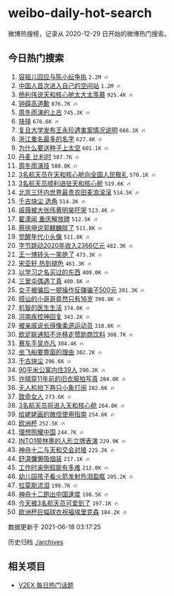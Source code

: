 # weibo-daily-hot-search

微博热搜榜，记录从 2020-12-29 日开始的微博热门搜索。

## 今日热门搜索

<!-- BEGIN -->

1. [容祖儿回应与陈小纭争执](https://s.weibo.com/weibo?q=%23%E5%AE%B9%E7%A5%96%E5%84%BF%E5%9B%9E%E5%BA%94%E4%B8%8E%E9%99%88%E5%B0%8F%E7%BA%AD%E4%BA%89%E6%89%A7%23&Refer=top) `2.2M 🔥`
1. [中国人首次进入自己的空间站](https://s.weibo.com/weibo?q=%23%E4%B8%AD%E5%9B%BD%E4%BA%BA%E9%A6%96%E6%AC%A1%E8%BF%9B%E5%85%A5%E8%87%AA%E5%B7%B1%E7%9A%84%E7%A9%BA%E9%97%B4%E7%AB%99%23&Refer=top) `1.2M 🔥`
1. [杨利伟说天和核心舱太大太羡慕](https://s.weibo.com/weibo?q=%23%E6%9D%A8%E5%88%A9%E4%BC%9F%E8%AF%B4%E5%A4%A9%E5%92%8C%E6%A0%B8%E5%BF%83%E8%88%B1%E5%A4%AA%E5%A4%A7%E5%A4%AA%E7%BE%A1%E6%85%95%23&Refer=top) `925.4K 🔥`
1. [钟薛高道歉](https://s.weibo.com/weibo?q=%23%E9%92%9F%E8%96%9B%E9%AB%98%E9%81%93%E6%AD%89%23&Refer=top) `876.7K 🔥`
1. [周冬雨演的上古](https://s.weibo.com/weibo?q=%23%E5%91%A8%E5%86%AC%E9%9B%A8%E6%BC%94%E7%9A%84%E4%B8%8A%E5%8F%A4%23&Refer=top) `745.3K 🔥`
1. [抉择](https://s.weibo.com/weibo?q=%E6%8A%89%E6%8B%A9&Refer=top) `676.6K 🔥`
1. [复旦大学发布王永珍遇害案情况说明](https://s.weibo.com/weibo?q=%23%E5%A4%8D%E6%97%A6%E5%A4%A7%E5%AD%A6%E5%8F%91%E5%B8%83%E7%8E%8B%E6%B0%B8%E7%8F%8D%E9%81%87%E5%AE%B3%E6%A1%88%E6%83%85%E5%86%B5%E8%AF%B4%E6%98%8E%23&Refer=top) `666.1K 🔥`
1. [浙江重名最多的名字](https://s.weibo.com/weibo?q=%23%E6%B5%99%E6%B1%9F%E9%87%8D%E5%90%8D%E6%9C%80%E5%A4%9A%E7%9A%84%E5%90%8D%E5%AD%97%23&Refer=top) `627.4K 🔥`
1. [为什么要送种子上太空](https://s.weibo.com/weibo?q=%23%E4%B8%BA%E4%BB%80%E4%B9%88%E8%A6%81%E9%80%81%E7%A7%8D%E5%AD%90%E4%B8%8A%E5%A4%AA%E7%A9%BA%23&Refer=top) `601.1K 🔥`
1. [丹麦 比利时](https://s.weibo.com/weibo?q=%E4%B8%B9%E9%BA%A6%20%E6%AF%94%E5%88%A9%E6%97%B6&Refer=top) `587.7K 🔥`
1. [周冬雨演技](https://s.weibo.com/weibo?q=%E5%91%A8%E5%86%AC%E9%9B%A8%E6%BC%94%E6%8A%80&Refer=top) `580.8K 🔥`
1. [3名航天员在天和核心舱向全国人民敬礼](https://s.weibo.com/weibo?q=%233%E5%90%8D%E8%88%AA%E5%A4%A9%E5%91%98%E5%9C%A8%E5%A4%A9%E5%92%8C%E6%A0%B8%E5%BF%83%E8%88%B1%E5%90%91%E5%85%A8%E5%9B%BD%E4%BA%BA%E6%B0%91%E6%95%AC%E7%A4%BC%23&Refer=top) `570.1K 🔥`
1. [3名航天员顺利进驻天和核心舱](https://s.weibo.com/weibo?q=%233%E5%90%8D%E8%88%AA%E5%A4%A9%E5%91%98%E9%A1%BA%E5%88%A9%E8%BF%9B%E9%A9%BB%E5%A4%A9%E5%92%8C%E6%A0%B8%E5%BF%83%E8%88%B1%23&Refer=top) `519.6K 🔥`
1. [北京三环内世界最贵农田麦浪滚滚](https://s.weibo.com/weibo?q=%23%E5%8C%97%E4%BA%AC%E4%B8%89%E7%8E%AF%E5%86%85%E4%B8%96%E7%95%8C%E6%9C%80%E8%B4%B5%E5%86%9C%E7%94%B0%E9%BA%A6%E6%B5%AA%E6%BB%9A%E6%BB%9A%23&Refer=top) `514.5K 🔥`
1. [千古玦尘 选角](https://s.weibo.com/weibo?q=%E5%8D%83%E5%8F%A4%E7%8E%A6%E5%B0%98%20%E9%80%89%E8%A7%92&Refer=top) `514.3K 🔥`
1. [戚薇被大张伟黄明昊吓哭](https://s.weibo.com/weibo?q=%23%E6%88%9A%E8%96%87%E8%A2%AB%E5%A4%A7%E5%BC%A0%E4%BC%9F%E9%BB%84%E6%98%8E%E6%98%8A%E5%90%93%E5%93%AD%23&Refer=top) `513.4K 🔥`
1. [翟潇闻 重庆解放碑](https://s.weibo.com/weibo?q=%E7%BF%9F%E6%BD%87%E9%97%BB%20%E9%87%8D%E5%BA%86%E8%A7%A3%E6%94%BE%E7%A2%91&Refer=top) `512.5K 🔥`
1. [蔡徐坤说郭麒麟胖了](https://s.weibo.com/weibo?q=%23%E8%94%A1%E5%BE%90%E5%9D%A4%E8%AF%B4%E9%83%AD%E9%BA%92%E9%BA%9F%E8%83%96%E4%BA%86%23&Refer=top) `511.8K 🔥`
1. [觉醒年代小头像](https://s.weibo.com/weibo?q=%23%E8%A7%89%E9%86%92%E5%B9%B4%E4%BB%A3%E5%B0%8F%E5%A4%B4%E5%83%8F%23&Refer=top) `511.8K 🔥`
1. [字节跳动2020年收入2366亿元](https://s.weibo.com/weibo?q=%23%E5%AD%97%E8%8A%82%E8%B7%B3%E5%8A%A82020%E5%B9%B4%E6%94%B6%E5%85%A52366%E4%BA%BF%E5%85%83%23&Refer=top) `482.3K 🔥`
1. [王一博转头一笑绝了](https://s.weibo.com/weibo?q=%23%E7%8E%8B%E4%B8%80%E5%8D%9A%E8%BD%AC%E5%A4%B4%E4%B8%80%E7%AC%91%E7%BB%9D%E4%BA%86%23&Refer=top) `473.3K 🔥`
1. [宋亚轩 热到褪色](https://s.weibo.com/weibo?q=%E5%AE%8B%E4%BA%9A%E8%BD%A9%20%E7%83%AD%E5%88%B0%E8%A4%AA%E8%89%B2&Refer=top) `461.3K 🔥`
1. [以学习之名买过的东西](https://s.weibo.com/weibo?q=%23%E4%BB%A5%E5%AD%A6%E4%B9%A0%E4%B9%8B%E5%90%8D%E4%B9%B0%E8%BF%87%E7%9A%84%E4%B8%9C%E8%A5%BF%23&Refer=top) `409.0K 🔥`
1. [三里屯偶遇丁真](https://s.weibo.com/weibo?q=%23%E4%B8%89%E9%87%8C%E5%B1%AF%E5%81%B6%E9%81%87%E4%B8%81%E7%9C%9F%23&Refer=top) `400.8K 🔥`
1. [女子被骗后一顿操作反赚骗子500元](https://s.weibo.com/weibo?q=%23%E5%A5%B3%E5%AD%90%E8%A2%AB%E9%AA%97%E5%90%8E%E4%B8%80%E9%A1%BF%E6%93%8D%E4%BD%9C%E5%8F%8D%E8%B5%9A%E9%AA%97%E5%AD%90500%E5%85%83%23&Refer=top) `391.3K 🔥`
1. [搭讪的小哥哥竟然只有16岁](https://s.weibo.com/weibo?q=%23%E6%90%AD%E8%AE%AA%E7%9A%84%E5%B0%8F%E5%93%A5%E5%93%A5%E7%AB%9F%E7%84%B6%E5%8F%AA%E6%9C%8916%E5%B2%81%23&Refer=top) `390.8K 🔥`
1. [机智的医生生活](https://s.weibo.com/weibo?q=%E6%9C%BA%E6%99%BA%E7%9A%84%E5%8C%BB%E7%94%9F%E7%94%9F%E6%B4%BB&Refer=top) `374.0K 🔥`
1. [河南疾控神回复](https://s.weibo.com/weibo?q=%23%E6%B2%B3%E5%8D%97%E7%96%BE%E6%8E%A7%E7%A5%9E%E5%9B%9E%E5%A4%8D%23&Refer=top) `343.2K 🔥`
1. [被亲戚说长得像柔道运动员](https://s.weibo.com/weibo?q=%23%E8%A2%AB%E4%BA%B2%E6%88%9A%E8%AF%B4%E9%95%BF%E5%BE%97%E5%83%8F%E6%9F%94%E9%81%93%E8%BF%90%E5%8A%A8%E5%91%98%23&Refer=top) `318.8K 🔥`
1. [欧足联通知不许移走赞助商饮料](https://s.weibo.com/weibo?q=%23%E6%AC%A7%E8%B6%B3%E8%81%94%E9%80%9A%E7%9F%A5%E4%B8%8D%E8%AE%B8%E7%A7%BB%E8%B5%B0%E8%B5%9E%E5%8A%A9%E5%95%86%E9%A5%AE%E6%96%99%23&Refer=top) `308.7K 🔥`
1. [赛车手吴亦凡](https://s.weibo.com/weibo?q=%23%E8%B5%9B%E8%BD%A6%E6%89%8B%E5%90%B4%E4%BA%A6%E5%87%A1%23&Refer=top) `304.4K 🔥`
1. [坐飞船要靠窗的理由](https://s.weibo.com/weibo?q=%23%E5%9D%90%E9%A3%9E%E8%88%B9%E8%A6%81%E9%9D%A0%E7%AA%97%E7%9A%84%E7%90%86%E7%94%B1%23&Refer=top) `302.2K 🔥`
1. [千古玦尘](https://s.weibo.com/weibo?q=%E5%8D%83%E5%8F%A4%E7%8E%A6%E5%B0%98&Refer=top) `296.6K 🔥`
1. [90平米公寓内住39人](https://s.weibo.com/weibo?q=%2390%E5%B9%B3%E7%B1%B3%E5%85%AC%E5%AF%93%E5%86%85%E4%BD%8F39%E4%BA%BA%23&Refer=top) `290.2K 🔥`
1. [许晴穿11年前的旧衣服拍写真](https://s.weibo.com/weibo?q=%23%E8%AE%B8%E6%99%B4%E7%A9%BF11%E5%B9%B4%E5%89%8D%E7%9A%84%E6%97%A7%E8%A1%A3%E6%9C%8D%E6%8B%8D%E5%86%99%E7%9C%9F%23&Refer=top) `284.0K 🔥`
1. [无人机拍下两只小象打闹](https://s.weibo.com/weibo?q=%23%E6%97%A0%E4%BA%BA%E6%9C%BA%E6%8B%8D%E4%B8%8B%E4%B8%A4%E5%8F%AA%E5%B0%8F%E8%B1%A1%E6%89%93%E9%97%B9%23&Refer=top) `282.6K 🔥`
1. [致命女人](https://s.weibo.com/weibo?q=%E8%87%B4%E5%91%BD%E5%A5%B3%E4%BA%BA&Refer=top) `273.6K 🔥`
1. [3名航天员将进入天和核心舱](https://s.weibo.com/weibo?q=%233%E5%90%8D%E8%88%AA%E5%A4%A9%E5%91%98%E5%B0%86%E8%BF%9B%E5%85%A5%E5%A4%A9%E5%92%8C%E6%A0%B8%E5%BF%83%E8%88%B1%23&Refer=top) `264.0K 🔥`
1. [给姥姥画的微信使用指南](https://s.weibo.com/weibo?q=%23%E7%BB%99%E5%A7%A5%E5%A7%A5%E7%94%BB%E7%9A%84%E5%BE%AE%E4%BF%A1%E4%BD%BF%E7%94%A8%E6%8C%87%E5%8D%97%23&Refer=top) `254.6K 🔥`
1. [欧洲杯](https://s.weibo.com/weibo?q=%E6%AC%A7%E6%B4%B2%E6%9D%AF&Refer=top) `252.5K 🔥`
1. [理想照耀中国](https://s.weibo.com/weibo?q=%E7%90%86%E6%83%B3%E7%85%A7%E8%80%80%E4%B8%AD%E5%9B%BD&Refer=top) `244.7K 🔥`
1. [INTO1带林墨的人形立牌表演](https://s.weibo.com/weibo?q=%23INTO1%E5%B8%A6%E6%9E%97%E5%A2%A8%E7%9A%84%E4%BA%BA%E5%BD%A2%E7%AB%8B%E7%89%8C%E8%A1%A8%E6%BC%94%23&Refer=top) `229.9K 🔥`
1. [神舟十二与天和交会对接](https://s.weibo.com/weibo?q=%23%E7%A5%9E%E8%88%9F%E5%8D%81%E4%BA%8C%E4%B8%8E%E5%A4%A9%E5%92%8C%E4%BA%A4%E4%BC%9A%E5%AF%B9%E6%8E%A5%23&Refer=top) `225.2K 🔥`
1. [舒淇慵懒吸烟装](https://s.weibo.com/weibo?q=%E8%88%92%E6%B7%87%E6%85%B5%E6%87%92%E5%90%B8%E7%83%9F%E8%A3%85&Refer=top) `217.1K 🔥`
1. [工作时来例假能有多难](https://s.weibo.com/weibo?q=%23%E5%B7%A5%E4%BD%9C%E6%97%B6%E6%9D%A5%E4%BE%8B%E5%81%87%E8%83%BD%E6%9C%89%E5%A4%9A%E9%9A%BE%23&Refer=top) `212.0K 🔥`
1. [幼儿园孩子看火箭发射热泪盈眶](https://s.weibo.com/weibo?q=%23%E5%B9%BC%E5%84%BF%E5%9B%AD%E5%AD%A9%E5%AD%90%E7%9C%8B%E7%81%AB%E7%AE%AD%E5%8F%91%E5%B0%84%E7%83%AD%E6%B3%AA%E7%9B%88%E7%9C%B6%23&Refer=top) `205.2K 🔥`
1. [拉莫斯流泪](https://s.weibo.com/weibo?q=%23%E6%8B%89%E8%8E%AB%E6%96%AF%E6%B5%81%E6%B3%AA%23&Refer=top) `199.7K 🔥`
1. [神舟十二跑出中国速度](https://s.weibo.com/weibo?q=%23%E7%A5%9E%E8%88%9F%E5%8D%81%E4%BA%8C%E8%B7%91%E5%87%BA%E4%B8%AD%E5%9B%BD%E9%80%9F%E5%BA%A6%23&Refer=top) `198.5K 🔥`
1. [今天被3名航天员可爱到了](https://s.weibo.com/weibo?q=%23%E4%BB%8A%E5%A4%A9%E8%A2%AB3%E5%90%8D%E8%88%AA%E5%A4%A9%E5%91%98%E5%8F%AF%E7%88%B1%E5%88%B0%E4%BA%86%23&Refer=top) `197.1K 🔥`
1. [欧洲杯巨幅球衣祝福埃里克森](https://s.weibo.com/weibo?q=%E6%AC%A7%E6%B4%B2%E6%9D%AF%E5%B7%A8%E5%B9%85%E7%90%83%E8%A1%A3%E7%A5%9D%E7%A6%8F%E5%9F%83%E9%87%8C%E5%85%8B%E6%A3%AE&Refer=top) `184.2K 🔥`

数据更新于 2021-06-18 03:17:25

<!-- END -->

历史归档 [./archives](./archives)

## 相关项目

- [V2EX 每日热门话题](https://github.com/boojack/v2ex-daily-hot-topic)
